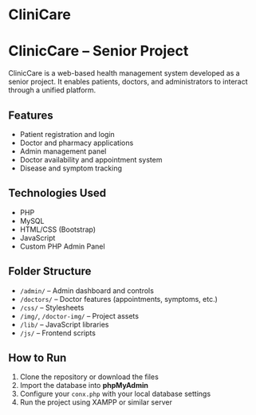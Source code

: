# CliniCare
# ClinicCare – Senior Project

ClinicCare is a web-based health management system developed as a senior project. It enables patients, doctors, and administrators to interact through a unified platform.

## Features

- Patient registration and login
- Doctor and pharmacy applications
- Admin management panel
- Doctor availability and appointment system
- Disease and symptom tracking

## Technologies Used

- PHP
- MySQL
- HTML/CSS (Bootstrap)
- JavaScript
- Custom PHP Admin Panel

## Folder Structure

- `/admin/` – Admin dashboard and controls
- `/doctors/` – Doctor features (appointments, symptoms, etc.)
- `/css/` – Stylesheets
- `/img/`, `/doctor-img/` – Project assets
- `/lib/` – JavaScript libraries
- `/js/` – Frontend scripts

## How to Run

1. Clone the repository or download the files
2. Import the database into **phpMyAdmin**
3. Configure your `conx.php` with your local database settings
4. Run the project using XAMPP or similar server

